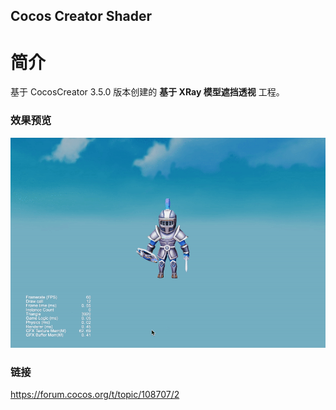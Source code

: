 ## Cocos Creator Shader

# 简介
基于 CocosCreator 3.5.0 版本创建的 **基于 XRay 模型遮挡透视** 工程。

### 效果预览
![image](../../../gif/202203/2022030301.gif)

### 链接
https://forum.cocos.org/t/topic/108707/2